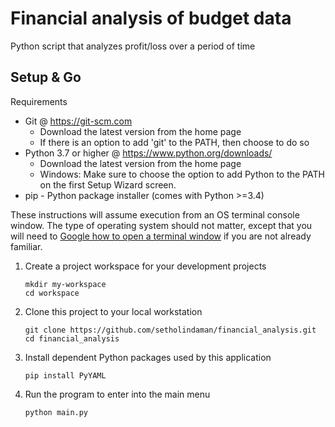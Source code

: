 # Financial analysis of budget data
Python script that analyzes profit/loss over a period of time

## Setup & Go
Requirements
  * Git @ https://git-scm.com
    - Download the latest version from the home page
    - If there is an option to add 'git' to the PATH, then choose to do so
  * Python 3.7 or higher @ https://www.python.org/downloads/
    - Download the latest version from the home page
    - Windows: Make sure to choose the option to add Python to the PATH on the first Setup Wizard screen.
  * pip - Python package installer (comes with Python >=3.4) 

These instructions will assume execution from an OS terminal console
window. The type of operating system should not matter, except that
you will need to [Google how to open a terminal window](http://lmgtfy.com/?q=how+do+I+open+a+terminal+window) 
if you are not already familiar.  

1. Create a project workspace for your development projects
    ```
    mkdir my-workspace
    cd workspace
    ```
     
2. Clone this project to your local workstation
   ```
   git clone https://github.com/setholindaman/financial_analysis.git
   cd financial_analysis
   ```

3. Install dependent Python packages used by this application
    ```
    pip install PyYAML 
    ```

4. Run the program to enter into the main menu
    ```
    python main.py  
    ```